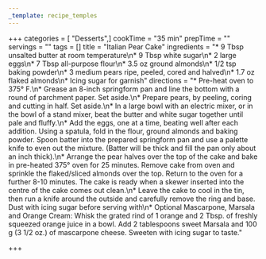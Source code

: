 ```yaml
---
_template: recipe_temples
---
```




+++
categories = [ "Desserts",]
cookTime = "35 min"
prepTime = ""
servings = ""
tags = []
title = "Italian Pear Cake"
ingredients = "* 9 Tbsp unsalted butter at room temperature\n* 9 Tbsp white sugar\n* 2 large eggs\n* 7 Tbsp all-purpose flour\n* 3.5 oz ground almonds\n* 1/2 tsp baking powder\n* 3 medium pears ripe, peeled, cored and halved\n* 1.7 oz flaked almonds\n* Icing sugar for garnish"
directions = "* Pre-heat oven to 375° F.\n* Grease an 8-inch springform pan and line the bottom with a round of parchment paper. Set aside.\n* Prepare pears, by peeling, coring and cutting in half. Set aside.\n* In a large bowl with an electric mixer, or in the bowl of a stand mixer, beat the butter and white sugar together until pale and fluffy.\n* Add the eggs, one at a time, beating well after each addition. Using a spatula, fold in the flour, ground almonds and baking powder. Spoon batter into the prepared springform pan and use a palette knife to even out the mixture. (Batter will be thick and fill the pan only about an inch thick).\n* Arrange the pear halves over the top of the cake and bake in pre-heated 375° oven for 25 minutes. Remove cake from oven and sprinkle the flaked/sliced almonds over the top. Return to the oven for a further 8-10 minutes. The cake is ready when a skewer inserted into the centre of the cake comes out clean.\n* Leave the cake to cool in the tin, then run a knife around the outside and carefully remove the ring and base. Dust with icing sugar before serving with\n* Optional Mascarpone, Marsala and Orange Cream: Whisk the grated rind of 1 orange and 2 Tbsp. of freshly squeezed orange juice in a bowl. Add 2 tablespoons sweet Marsala and 100 g (3 1/2 oz.) of mascarpone cheese. Sweeten with icing sugar to taste."

+++
